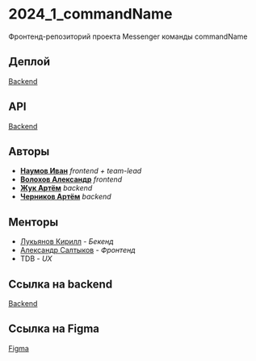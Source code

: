 # 2024_1_commandName

Фронтенд-репозиторий проекта Messenger команды commandName

## Деплой

[Backend](https://github.com/go-park-mail-ru/2024_1_commandName)

## API

[Backend](https://github.com/go-park-mail-ru/2024_1_commandName)

## Авторы

- [**Наумов Иван**](https://github.com/IvanNaum) _frontend + team-lead_
- [**Волохов Александр**](https://github.com/oFem1m) _frontend_
- [**Жук Артём**](https://github.com/artmzhuk) _backend_
- [**Черников Артём**](https://github.com/FunnyRockfish) _backend_

## Менторы

- [Лукьянов Кирилл](https://github.com/Antihoman) - _Бекенд_
- [Александр Салтыков](https://github.com/johnSamilin) - _Фронтенд_
- TDB - _UX_

## Ссылка на backend

[Backend](https://github.com/go-park-mail-ru/2024_1_commandName)

## Ссылка на Figma

[Figma](https://www.figma.com/file/Y00sCupXRjoGZyQOBNwuLJ/%D0%9E%D1%81%D0%BD%D0%BE%D0%B2%D0%BD%D0%BE%D0%B9-%D0%B4%D0%B8%D0%B7%D0%B0%D0%B9%D0%BD?type=design&node-id=0%3A1&mode=design&t=HrOU7Y2YBQYnNbAo-1)